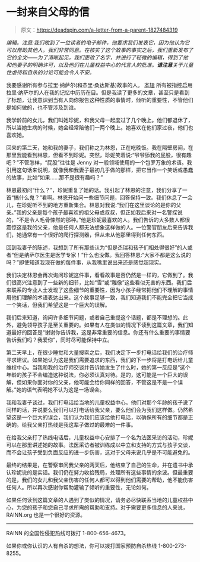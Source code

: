 # 一封来自父母的信

> 原文：<https://deadspin.com/a-letter-from-a-parent-1827484319>

*编辑。注意:我们收到了一位读者的电子邮件，他要求我们发表它，因为他认为它可以帮助其他人。我们非常同意。在核实了这个故事的事实之后，我们重新发布了它的全文——为了清晰起见，我们更改了名字，并进行了轻微的编辑，得到了他和他妻子的明确许可，以及他们在儿童权益中心的代言人的批准。**请注意**关于儿童性虐待和自杀的讨论可能会令人不安。*

我要感谢所有参与拉里·纳萨尔(和杰里·桑达斯基)故事的人。 [本辑](https://deadspin.com/a-list-of-people-accused-of-enabling-larry-nassar-1822393026) 所有被指控启用拉里·纳萨尔的人在我的记忆中历历在目。但是我读了更多的文章，甚至只是看到了标题，让我意识到当有人向你报告这种性质的事情时，倾听的重要性，不管他们是如何做的，也不管涉及到谁。

我学龄前的女儿，我们叫她珍妮，和我父母一起度过了几个晚上。他们都退休了，所以当她生病的时候，她会经常陪他们一两个晚上。她喜欢在他们家过夜，他们也喜欢她。

回来的第二天，她和我的妻子，我们称之为林恩，正在吃晚饭。我在隔壁房间，在那里我能看到林恩，但看不到珍妮。突然，珍妮笑着说:“爷爷舔我的屁股，很有趣吧？”不管怎样，“屁股”往往是 Jenny 对一般领域使用的一个包罗万象的术语。我引用这句话来说明，就像我和我妻子最初几乎做的那样，把它当作一个笑话或愚蠢的故事，比如“如果……那不是很有趣吗？”

林恩最初问“什么？”，珍妮重复了她的话。我引起了林恩的注意，我们分享了一首“搞什么鬼？”看啊。林恩开始问一些细节问题，回答保持一致。我们休息了一会儿，在珍妮听不到的地方重新集合。林恩对我说:“我们在这里谈论的是你的父亲。”我的父亲是每个孩子最喜欢的祖父母或叔叔，但正如我后来对一名警探说的，“不是令人毛骨悚然的那种。”他是珍妮最喜欢的人。我们告诉的大多数人都很震惊这是我的父亲，他是任何人都无法想象这样做的人。一位警官朋友后来告诉我们，她通常有一个很好的爬行探测器，但从未从他那里得到任何东西。

回到我妻子的陈述，我想到了所有那些认为“但是杰瑞和孩子们相处得很好”的人或者“但是纳萨尔医生是医学专家！”什么也没做。我回答林恩:“大家不都是这么说的吗？”即使知道我现在做的每件事，从我嘴里说出来还是感觉超现实。

我们决定林恩会再次询问珍妮这件事，看看故事是否仍然是一样的，它做到了。我们很高兴注意到了一些新的细节，比如“雪”或“雕像”这些看似无害的东西。我们后来联系的专业人士发现了这些细节的重要性，因为小孩子经常把他们不理解的事情用他们理解的术语表达出来。这个故事足够一致，我们知道我们不能完全把它当成一个笑话，但我们希望这是一个巨大的误解。

我们后来知道，询问许多细节问题，或者自己重提这个话题，都是不理想的。此外，避免领导孩子是至关重要的。如果有人在类似的情况下读到这篇文章，我们知道最好的回答是“谢谢你告诉我，这是非常重要的信息。你还有什么重要的事情要告诉我们吗？我爱你”，同时尽可能保持中立。

第二天早上，在很少睡觉和大量搜索之后，我们决定下一步打电话给我们的治疗师寻求建议。如果她认为这是我们需要追求的东西，我们的下一步将是打电话给儿童维权中心。当我和我的治疗师交谈并告诉她发生了什么时，她的第一反应是“这个年龄的孩子不会编造这种说法，你必须认真对待。是的，这可能是一个巨大的误解，但如果你面对你的父亲，他可能会给你同样的回答，不管这是不是一个误解。”她的语气表明她不认为这是一场误会。

我和我妻子谈过，我们打电话给当地的儿童权益中心。他们对那个年龄的孩子说了同样的话，并说要么我们可以打电话给我父亲，要么他们会为我们这样做。仍然希望这是一个巨大的误会，我们认为我们应该给他打电话，以确保所有的细节都是正确的。给我父亲打热线是我这辈子做过的最难的一件事。

在给我父亲打了热线电话后，儿童权益中心安排了一个名为法医采访的活动，珍妮可以在那里讲述她的故事。法医采访者被训练成以中立和支持的方式与孩子交谈，而不会让孩子受到负面反应的进一步伤害，这对于父母来说几乎是不可能避免的。

最终的结果是，在警察审问我父亲的两天后，他结束了自己的生命，并在遗书中承认珍妮说的是实话。我们仍在努力收拾残局，处理所有这些事情的余波。但最重要的是，我们的女儿和我父亲伤害的任何人都可以得到他们需要的帮助，他不能伤害任何人。所以再次感谢你帮助灌输了倾听的重要性，无论如何。

如果任何读到这篇文章的人遇到了类似的情况，请务必尽快联系当地的儿童权益中心，为您的孩子和您自己寻求所需的帮助和支持。对于需要更多信息的人来说，RAINN.org 也是一个很好的资源。

* * *

RAINN 的全国性侵犯热线可拨打 1-800-656-4673。

如果你或你认识的人有自杀的想法，你可以拨打国家预防自杀热线 1-800-273-8255。